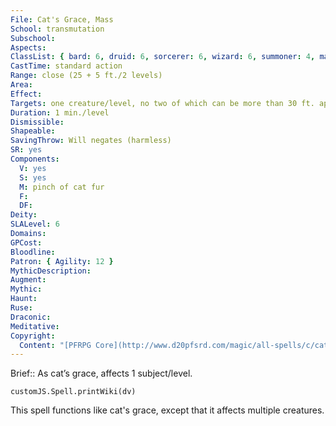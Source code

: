```yaml
---
File: Cat's Grace, Mass
School: transmutation
Subschool: 
Aspects: 
ClassList: { bard: 6, druid: 6, sorcerer: 6, wizard: 6, summoner: 4, magus: 6, psychic: 6, unchained summoner: 6 }
CastTime: standard action
Range: close (25 + 5 ft./2 levels)
Area: 
Effect: 
Targets: one creature/level, no two of which can be more than 30 ft. apart
Duration: 1 min./level
Dismissible: 
Shapeable: 
SavingThrow: Will negates (harmless)
SR: yes
Components:
  V: yes
  S: yes
  M: pinch of cat fur
  F: 
  DF: 
Deity: 
SLALevel: 6
Domains: 
GPCost: 
Bloodline: 
Patron: { Agility: 12 }
MythicDescription: 
Augment: 
Mythic: 
Haunt: 
Ruse: 
Draconic: 
Meditative: 
Copyright:
  Content: "[PFRPG Core](http://www.d20pfsrd.com/magic/all-spells/c/cat-s-grace)"
---
```

Brief:: As cat’s grace, affects 1 subject/level.

```dataviewjs
customJS.Spell.printWiki(dv)
```

This spell functions like cat's grace, except that it affects multiple creatures.
